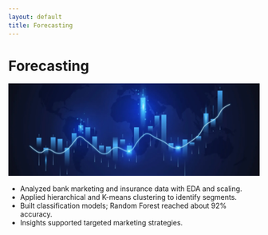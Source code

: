 ```yaml
---
layout: default
title: Forecasting
---
```


# Forecasting


![Marketing forecast](../assets/img/forecasting.jpeg)

- Analyzed bank marketing and insurance data with EDA and scaling.
- Applied hierarchical and K-means clustering to identify segments.
- Built classification models; Random Forest reached about 92% accuracy.
- Insights supported targeted marketing strategies.
